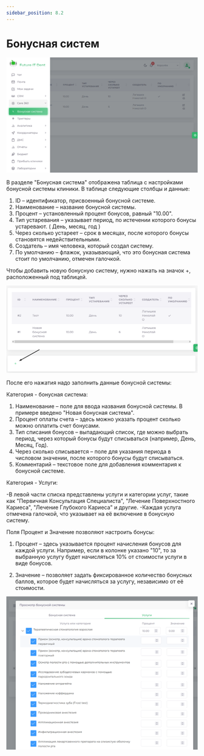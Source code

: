 ```yaml
---
sidebar_position: 8.2
---
```


# Бонусная систем

![Модуль "Care360.Бонусная_программа"](assets/bonus_programms/1.png)

В разделе "Бонусная система" отображена таблица с настройками бонусной системы клиники. В таблице следующие столбцы и данные:

1. ID – идентификатор, присвоенный бонусной системе.
2. Наименование – название бонусной системы.
3. Процент – установленный процент бонусов, равный "10.00".
4. Тип устаревания – указывает период, по истечении которого бонусы устаревают. ( День, месяц, год )
5. Через сколько устареет – срок в месяцах, после которого бонусы становятся недействительными.
6. Создатель – имя человека, который создал систему.
7. По умолчанию – флажок, указывающий, что это бонусная система стоит по умолчанию, отмечен галочкой.

Чтобы добавить новую бонусную систему, нужно нажать на значок +, расположенный под таблицей.

![Модуль "Care360.Бонусная_программа"](assets/bonus_programms/2.png)

После его нажатия надо заполнить данные бонусной системы:

Категория - бонусная система:

1. Наименование – поле для ввода названия бонусной системы. В примере введено "Новая бонусная система".
2. Процент оплаты счета – здесь можно указать процент сколько можно оплатить счет бонусами.
3. Тип списания бонусов – выпадающий список, где можно выбрать период, через который бонусы будут списываться (например, День, Месяц, Год).
4. Через сколько списывается – поле для указания периода в числовом значении, после которого бонусы будут списываться.
5. Комментарий – текстовое поле для добавления комментария к бонусной системе.

Категория - Услуги:

-В левой части списка представлены услуги и категории услуг, такие как "Первичная Консультация Специалиста", "Лечение Поверхностного Кариеса", "Лечение Глубокого Кариеса" и другие.
-Каждая услуга отмечена галочкой, что указывает на её включение в бонусную систему.
  
Поля Процент и Значение позволяют настроить бонусы:

1. Процент – здесь указывается процент начисления бонусов для каждой услуги. Например, если в колонке указано "10", то за выбранную услугу будет начисляться 10% от стоимости услуги в виде бонусов.

2. Значение – позволяет задать фиксированное количество бонусных баллов, которое будет начисляться за услугу, независимо от её стоимости.

![Модуль "Care360.Бонусная_программа"](assets/bonus_programms/3.png)
